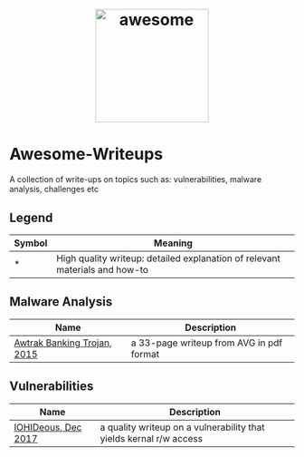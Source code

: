<h1 align="center">
 	<br>
 	  <img width="200" src="https://cdn.rawgit.com/sindresorhus/awesome/master/media/logo.svg" alt="awesome">
 	<br>
</h1>

# Awesome-Writeups
A collection of write-ups on topics such as: vulnerabilities, malware analysis, challenges etc

## Legend
Symbol | Meaning
------ | -------
*      | High quality writeup: detailed explanation of relevant materials and how-to

## Malware Analysis
Name | Description
---- | ----
[Awtrak Banking Trojan, 2015](https://now.avg.com/wp-content/uploads/2015/03/avg_technologies_vawtrak_banking_trojan_report.pdf) | a 33-page writeup from AVG in pdf format

## Vulnerabilities
Name | Description
---- | ----
[IOHIDeous, Dec 2017](https://siguza.github.io/IOHIDeous/) | a quality writeup on a vulnerability that yields kernal r/w access

